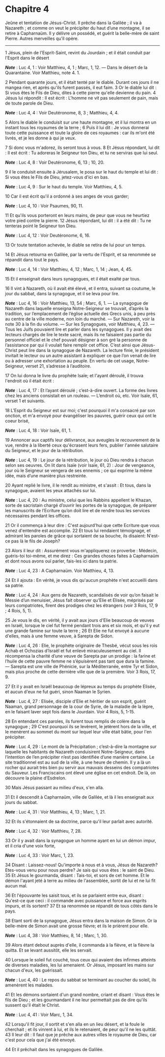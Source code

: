 # Chapitre 4

Jeûne et tentation de Jésus-Christ.
Il prêche dans la Galilée ; il va à Nazareth ; et comme on veut le précipiter du haut d’une montagne, il se retire à Capharnaüm.
Il y délivre un possédé, et guérit la belle-mère de saint Pierre.
Autres merveilles qu’il opère.

***

1 Jésus, plein de l'Esprit-Saint, revint du Jourdain ; et il était conduit par l'Esprit dans le désert

***Note*** :  Luc 4, 1 : Voir Matthieu, 4, 1 ; Marc, 1, 12. ― Dans le désert de la Quarantaine. Voir Matthieu, note 4. 1.

2 Pendant quarante jours, et il était tenté par le diable. Durant ces jours il ne mangea rien, et après qu'ils furent passés, il eut faim. 3 Or le diable lui dit : Si vous êtes le Fils de Dieu, dites à cette pierre qu'elle devienne du pain. 4 Jésus lui répondit : Il est écrit : L'homme ne vit pas seulement de pain, mais de toute parole de Dieu.

***Note*** :  Luc 4, 4 : Voir Deutéronome, 8, 3 ; Matthieu, 4, 4.

5 Alors le diable le conduisit sur une haute montagne, et il lui montra en un instant tous les royaumes de la terre ; 6 Puis il lui dit : Je vous donnerai toute cette puissance et toute la gloire de ces royaumes : car ils m'ont été livrés, et je les donne à qui je veux.

7 Si donc vous m'adorez, ils seront tous à vous. 8 Et Jésus répondant, lui dit : Il est écrit : Tu adoreras le Seigneur ton Dieu, et tu ne serviras que lui seul.

***Note*** :  Luc 4, 8 : Voir Deutéronome, 6, 13 ; 10, 20.

9 il le conduisit ensuite à Jérusalem, le posa sur le haut du temple et lui dit : Si vous êtes le Fils de Dieu, jetez-vous d'ici en bas.

***Note*** :  Luc 4, 9 : Sur le haut du temple. Voir Matthieu, 4, 5.

10 Car il est écrit qu'il a ordonné à ses anges de vous garder;

***Note*** :  Luc 4, 10 : Voir Psaumes, 90, 11.

11 Et qu'ils vous porteront en leurs mains, de peur que vous ne heurtiez votre pied contre la pierre. 12 Jésus répondant, lui dit : il a été dit : Tu ne tenteras point le Seigneur ton Dieu.

***Note*** :  Luc 4, 12 : Voir Deutéronome, 6, 16.

13 Or toute tentation achevée, le diable se retira de lui pour un temps.


14 Et Jésus retourna en Galilée, par la vertu de l'Esprit, et sa renommée se répandit dans tout le pays.

***Note*** :  Luc 4, 14 : Voir Matthieu, 4, 12 ; Marc, 1, 14 ; Jean, 4, 45.

15 Et il enseignait dans leurs synagogues, et il était exalté par tous.


16 Il vint à Nazareth, où il avait été élevé, et il entra, suivant sa coutume, le jour du sabbat, dans la synagogue, et il se leva pour lire.

***Note*** :  Luc 4, 16 : Voir Matthieu, 13, 54 ; Marc, 6, 1. ― La synagogue de Nazareth dans laquelle enseigna Notre-Seigneur se trouvait, d’après la tradition, sur l’emplacement de l’église actuelle des Grecs unis, à peu près au centre de la ville moderne, non loin du marché. ― Sur Nazareth, voir la note 30 à la fin du volume. ― Sur les Synagogues, voir Matthieu, 4, 23. ― Tous les Juifs pouvaient lire et parler dans les synagogues. Il y avait des lecteurs chargés de lire le texte sacré, mais ils ne faisaient pas partie du personnel officiel et le chef pouvait désigner à son gré la personne de l’assistance par qui il voulait faire remplir cet office. C’est ainsi que Jésus-Christ peut lire dans la synagogue de Nazareth. La lecture finie, le président invitait le lecteur ou un autre assistant à expliquer ce que l’on venait de lire ou à adresser une exhortation au peuple. En vertu de cet usage, Notre-Seigneur, verset 21, s’adresse à l’auditoire.

17 On lui donna le livre du prophète Isaïe; et l'ayant déroulé, il trouva l'endroit où il était écrit :

***Note*** :  Luc 4, 17 : Et l’ayant déroulé ; c’est-à-dire ouvert. La forme des livres chez les anciens consistait en un rouleau. ― L’endroit où, etc. Voir Isaïe, 61, verset 1 et suivants.

18 L'Esprit du Seigneur est sur moi; c'est pourquoi il m'a consacré par son onction, et m'a envoyé pour évangéliser les pauvres, guérir ceux qui ont le coeur brisé,

***Note*** :  Luc 4, 18 : Voir Isaïe, 61, 1.

19 Annoncer aux captifs leur délivrance, aux aveugles le recouvrement de la vue, rendre à la liberté ceux qu'écrasent leurs fers, publier l'année salutaire du Seigneur, et le jour de la rétribution.

***Note*** :  Luc 4, 19 : Le jour de la rétribution, le jour où Dieu rendra à chacun selon ses oeuvres. On lit dans Isaïe (voir Isaïe, 61, 2) : Jour de vengeance, jour où le Seigneur se vengera de ses ennemis ; ce qui exprime la même idée, mais d’une manière plus restreinte.

20 Ayant replié le livre, il le rendit au ministre, et s'assit : Et tous, dans la synagogue, avaient les yeux attachés sur lui.

***Note*** :  Luc 4, 20 : Au ministre, celui que les Rabbins appellent le Khazan, sorte de sacristain chargé d’ouvrir les portes de la synagogue, de préparer les manuscrits de l’Ecriture qu’on doit lire et de rendre tous les services nécessaires pendant les offices.

21 Or il commença à leur dire : C'est aujourd'hui que cette Ecriture que vous venez d'entendre est accomplie. 22 Et tous lui rendaient témoignage, et admirant les paroles de grâce qui sortaient de sa bouche, ils disaient: N'est-ce pas là le fils de Joseph?


23 Alors il leur dit : Assurément vous m'appliquerez ce proverbe : Médecin, guéris-toi toi-même, et me direz : Ces grandes choses faites à Capharnaüm et dont nous avons ouï parler, fais-les ici dans ta patrie.

***Note*** :  Luc 4, 23 : A Capharnaüm. Voir Matthieu, 4, 13.

24 Et il ajouta : En vérité, je vous dis qu'aucun prophète n'est accueilli dans sa patrie.

***Note*** :  Luc 4, 24 : Aux gens de Nazareth, scandalisés de voir qu’on faisait le Messie d’un menuisier, Jésus fait observer qu’Elie et Elisée, méprisés par leurs compatriotes, firent des prodiges chez les étrangers (voir 3 Rois, 17, 9 ; 4 Rois, 5, 1).

25 Je vous le dis, en vérité, il y avait aux jours d'Elie beaucoup de veuves en Israël, lorsque le ciel fut fermé pendant trois ans et six mois, et qu'il y eut une grande famine sur toute la terre ; 26 Et Elie ne fut envoyé à aucune d'elles, mais à une femme veuve, à Sarepta de Sidon.

***Note*** :  Luc 4, 26 : Elie, le prophète originaire de Thesbé, vécut sous les rois Achab et Ochozias d’Israël et fut enlevé miraculeusement au ciel. Il récompensa la charité d’une veuve de Sarepta par un prodige : la farine et l’huile de cette pauvre femme ne s’épuisèrent pas tant que dura la famine. ― Sarepta est une ville de Phénicie, sur la Méditerranée, entre Tyr et Sidon, mais plus proche de cette dernière ville que de la première. Voir 3 Rois, 17, 9.

27 Et il y avait en Israël beaucoup de lépreux au temps du prophète Elisée, et aucun d'eux ne fut guéri, sinon Naaman le Syrien.

***Note*** :  Luc 4, 27 : Elisée, disciple d’Elie et héritier de son esprit, guérit Naaman, grand personnage de la cour de Syrie, de la maladie de la lèpre, en le faisant laver sept fois dans le Jourdain. Voir 4 Rois, 5, 1-15.

28 En entendant ces paroles, ils furent tous remplis de colère dans la synagogue ; 29 C'est pourquoi ils se levèrent, le jetèrent hors de la ville, et le menèrent au sommet du mont sur lequel leur ville était bâtie, pour l'en précipiter.

***Note*** :  Luc 4, 29 : Le mont de la Précipitation ; c’est-à-dire la montagne sur laquelle les habitants de Nazareth conduisirent Notre-Seigneur, dans l’intention de l’en précipiter n’est pas identifiée d’une manière certaine. Le site traditionnel est au sud de la ville, à une heure de chemin. Il y a là un rocher qui aurait très bien pu servir aux mauvais desseins des compatriotes du Sauveur. Les Franciscains ont élevé une église en cet endroit. De là, on découvre la plaine d’Esdrelon.

30 Mais Jésus passant au milieu d'eux, s'en alla.


31 Et il descendit à Capharnaüm, ville de Galilée, et là il les enseignait aux jours du sabbat.

***Note*** :  Luc 4, 31 : Voir Matthieu, 4, 13 ; Marc, 1, 21.

32 Et ils s'étonnaient de sa doctrine, parce qu'il leur parlait avec autorité.

***Note*** :  Luc 4, 32 : Voir Matthieu, 7, 28.


33 Or il y avait dans la synagogue un homme ayant en lui un démon impur, et il cria d'une voix forte,

***Note*** :  Luc 4, 33 : Voir Marc, 1, 23.

34 Disant : Laissez-nous! Qu'importe à nous et à vous, Jésus de Nazareth? Etes-vous venu pour nous perdre? Je sais qui vous êtes : le saint de Dieu. 35 Et Jésus le gourmanda, disant : Tais-toi, et sors de cet homme. Et le démon l'ayant jeté à terre au milieu de l'assemblée, sortit de lui et ne lui fit aucun mal.

36 Et l'épouvante les saisit tous, et ils se parlaient entre eux, disant : Qu'est-ce que ceci : il commande avec puissance et force aux esprits impurs, et ils sortent? 37 Et sa renommée se répandit de tous côtés dans le pays.


38 Etant sorti de la synagogue, Jésus entra dans la maison de Simon. Or la belle-mère de Simon avait une grosse fièvre; et ils le prièrent pour elle.

***Note*** :  Luc 4, 38 : Voir Matthieu, 8, 14 ; Marc, 1, 30.

39 Alors étant debout auprès d'elle, il commanda à la fièvre, et la fièvre la quitta. Et se levant aussitôt, elle les servait.


40 Lorsque le soleil fut couché, tous ceux qui avaient des infirmes atteints de diverses maladies, les lui amenaient. Or Jésus, imposant les mains sur chacun d'eux, les guérissait.

***Note*** :  Luc 4, 40 : Le repos du sabbat se terminant au coucher du soleil, ils amenèrent les malades.

41 Et les démons sortaient d'un grand nombre, criant et disant : Vous êtes le fils de Dieu ; et les gourmandant il ne leur permettait pas de dire qu'ils sussent qu'il était le Christ.

***Note*** :  Luc 4, 41 : Voir Marc, 1, 34.


42 Lorsqu'il fit jour, il sortit et s'en alla en un lieu désert, et la foule le cherchait ; et ils vinrent à lui, et ils le retenaient, de peur qu'il ne les quittât. 43 Il leur dit : Il faut que je prêche aux autres villes le royaume de Dieu, car c'est pour cela que j'ai été envoyé.


44 Et il prêchait dans les synagogues de Galilée.

